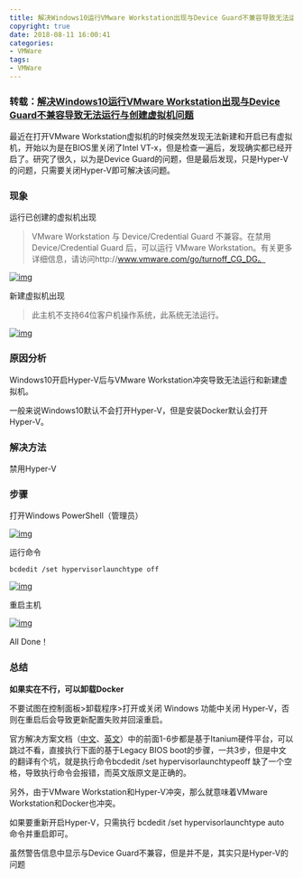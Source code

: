 ```yaml
---
title: 解决Windows10运行VMware Workstation出现与Device Guard不兼容导致无法运行与创建虚拟机问题
copyright: true
date: 2018-08-11 16:00:41
categories:
- VMWare
tags:
- VMWare
---
```


### 转载：[解决Windows10运行VMware Workstation出现与Device Guard不兼容导致无法运行与创建虚拟机问题](https://blog.minirplus.com/10268/)

最近在打开VMware Workstation虚拟机的时候突然发现无法新建和开启已有虚拟机，开始以为是在BIOS里关闭了Intel VT-x，但是检查一遍后，发现确实都已经开启了。研究了很久，以为是Device Guard的问题，但是最后发现，只是Hyper-V的问题，只需要关闭Hyper-V即可解决该问题。

<!--more-->

### 现象

运行已创建的虚拟机出现

> VMware Workstation 与 Device/Credential Guard 不兼容。在禁用 Device/Credential Guard 后，可以运行 VMware Workstation。有关更多详细信息，请访问http://www.vmware.com/go/turnoff_CG_DG。

[![img](https://blog.minirplus.com/wp-content/uploads/2017/04/2017-04-19_21-35-04.jpg)](https://blog.minirplus.com/wp-content/uploads/2017/04/2017-04-19_21-35-04.jpg)

新建虚拟机出现

> 此主机不支持64位客户机操作系统，此系统无法运行。

[![img](https://blog.minirplus.com/wp-content/uploads/2017/04/2017-04-19_21-35-35.jpg)](https://blog.minirplus.com/wp-content/uploads/2017/04/2017-04-19_21-35-35.jpg)

### 原因分析

Windows10开启Hyper-V后与VMware Workstation冲突导致无法运行和新建虚拟机。

一般来说Windows10默认不会打开Hyper-V，但是安装Docker默认会打开Hyper-V。

### 解决方法

禁用Hyper-V

### 步骤

打开Windows PowerShell（管理员）

[![img](https://blog.minirplus.com/wp-content/uploads/2017/04/2017-04-19_21-47-52.jpg)](https://blog.minirplus.com/wp-content/uploads/2017/04/2017-04-19_21-47-52.jpg)

运行命令

```
bcdedit /set hypervisorlaunchtype off
```

[![img](https://blog.minirplus.com/wp-content/uploads/2017/04/2017-04-19_21-55-30.jpg)](https://blog.minirplus.com/wp-content/uploads/2017/04/2017-04-19_21-55-30.jpg)

重启主机

[![img](https://blog.minirplus.com/wp-content/uploads/2017/04/2017-04-19_21-56-07.jpg)](https://blog.minirplus.com/wp-content/uploads/2017/04/2017-04-19_21-56-07.jpg)

All Done！

### 总结

**如果实在不行，可以卸载Docker**

不要试图在控制面板>卸载程序>打开或关闭 Windows 功能中关闭 Hyper-V，否则在重启后会导致更新配置失败并回滚重启。

官方解决方案文档（[中文](https://kb.vmware.com/selfservice/microsites/search.do?language=en_US&cmd=displayKC&externalId=2148465)、[英文](https://kb.vmware.com/selfservice/search.do?cmd=displayKC&docType=kc&docTypeID=DT_KB_1_1&externalId=2146361)）中的前面1-6步都是基于Itanium硬件平台，可以跳过不看，直接执行下面的基于Legacy BIOS boot的步骤，一共3步，但是中文的翻译有个坑，就是执行命令bcdedit /set hypervisorlaunchtypeoff 缺了一个空格，导致执行命令会报错，而英文版原文是正确的。

另外，由于VMware Workstation和Hyper-V冲突，那么就意味着VMware Workstation和Docker也冲突。

如果要重新开启Hyper-V，只需执行 bcdedit /set hypervisorlaunchtype auto 命令并重启即可。

虽然警告信息中显示与Device Guard不兼容，但是并不是，其实只是Hyper-V的问题
